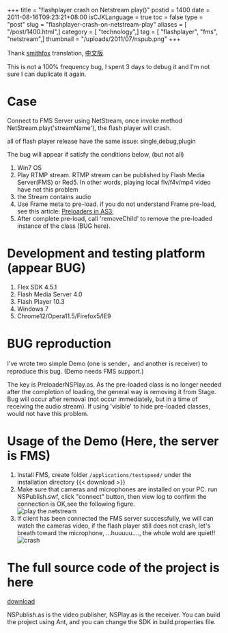 +++
title = "flashplayer crash on Netstream.play()"
postid = 1400
date = 2011-08-16T09:23:21+08:00
isCJKLanguage = true
toc = false
type = "post"
slug = "flashplayer-crash-on-netstream-play"
aliases = [ "/post/1400.html",]
category = [ "technology",]
tag = [ "flashplayer", "fms", "netstream",]
thumbnail = "/uploads/2011/07/nspub.png"
+++


Thank [smithfox](http://smithfox.com/) translation, [中文版](https://blog.zengrong.net/post/1390.html "FlashPlayer在执行NetStream.play的时候崩溃的解决办法")

This is not a 100% frequency bug, I spent 3 days to debug it and I'm not sure I can duplicate it again.

# Case

Connect to FMS Server using NetStream, once invoke method NetStream.play('streamName'), the flash player will crash.

all of flash player release have the same issue: single,debug,plugin

The bug will appear if satisfy the conditions below, (but not all)

1.  Win7 OS
2.  Play RTMP stream. RTMP stream can be published by Flash Media Server(FMS) or Red5. In other words, playing local flv/f4v/mp4 video have not this problem
3.  the Stream contains audio
4.  Use Frame meta to pre-load. if you do not understand Frame pre-load, see this article: [Preloaders in AS3](http://www.bit-101.com/blog/?p=946);
5.  After complete pre-load, call 'removeChild' to remove the pre-loaded instance of the class (BUG here).

# Development and testing platform (appear BUG)

1.  Flex SDK 4.5.1
2.  Flash Media Server 4.0
3.  Flash Player 10.3
4.  Windows 7
5.  Chrome12/Opera11.5/Firefox5/IE9

<!--more-->

# BUG reproduction

I've wrote two simple Demo (one is sender，and another is receiver) to reproduce this bug. (Demo needs FMS support.)

The key is PreloaderNSPlay.as. As the pre-loaded class is no longer needed after the completion of loading, the general way is removing it from Stage. Bug will occur after removal (not occur immediately, but in a time of receiving the audio stream). If using 'visible' to hide pre-loaded classes, would not have this problem.

# Usage of the Demo (Here, the server is FMS)

1.  Install FMS, create folder `/applications/testspeed/` under the installation directory
{{< download  >}}
3.  Make sure that cameras and microphones are installed on your PC. run NSPublish.swf, click "connect" button, then view log to confirm the connection is OK,see the following figure.  
	![play the netstream](/uploads/2011/07/nspub.png)
4.  If client has been connected the FMS server successfully, we will can watch the cameras video, if the flash player still does not crash, let's breath toward the microphone, ...huuuuu...., the whole wold are quiet!!  
    ![crash](/uploads/2011/07/nsplay.png)

# The full source code of the project is here

[download][2]

NSPublish.as is the video publisher, NSPlay.as is the receiver. You can build the project using Ant, and you can change the SDK in build.properties file.

[1]: https://github.com/zrong/blog/tree/master/media/2011/07/flashplayer_crash_on_netstream_play/bin
[2]: https://github.com/zrong/blog/tree/master/media/2011/07/flashplayer_crash_on_netstream_play
